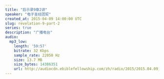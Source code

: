 ```yaml
---
title: "启示录9章2讲"
speaker: "电子圣经团契"
created_at: 2015-04-09 14:00:00 UTC
slug: revelation-9-part-2
series: true
description: "广播电台"
audio:
  mp3_low:
    length: '59:57'
    bitrate: 32 Kbps
    sample_rate: 22050 Hz
    size: 13.7 MB
    size_bytes: 14386351
    url: http://audiocdn.ebiblefellowship.com/zh/radio/2015/2015.04.09_EBF_-_Revelation_9_Part_2.mp3
---
```

